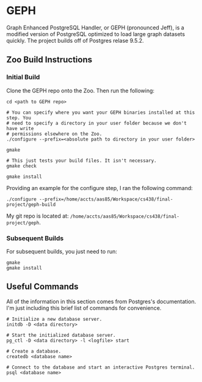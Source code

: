 # GEPH

Graph Enhanced PostgreSQL Handler, or GEPH (pronounced Jeff), is a modified version of PostgreSQL optimized to load large graph datasets quickly. The project builds off of Postgres relase 9.5.2.

## Zoo Build Instructions

### Initial Build

Clone the GEPH repo onto the Zoo. Then run the following:
```
cd <path to GEPH repo>

# You can specify where you want your GEPH binaries installed at this step. You
# need to specify a directory in your user folder because we don't have write
# permissions elsewhere on the Zoo.
./configure --prefix=<absolute path to directory in your user folder>

gmake

# This just tests your build files. It isn't necessary.
gmake check

gmake install
```

Providing an example for the configure step, I ran the following command:
```
./configure --prefix=/home/accts/aas85/Workspace/cs438/final-project/geph-build
```
My git repo is located at: ```/home/accts/aas85/Workspace/cs438/final-project/geph```.

### Subsequent Builds

For subsequent builds, you just need to run:
```
gmake
gmake install
```

## Useful Commands

All of the information in this section comes from Postgres's documentation.
I'm just including this brief list of commands for convenience.

```
# Initialize a new database server.
initdb -D <data directory>

# Start the initialized database server.
pg_ctl -D <data directory> -l <logfile> start

# Create a database.
createdb <database name>

# Connect to the database and start an interactive Postgres terminal.
psql <database name>
```
